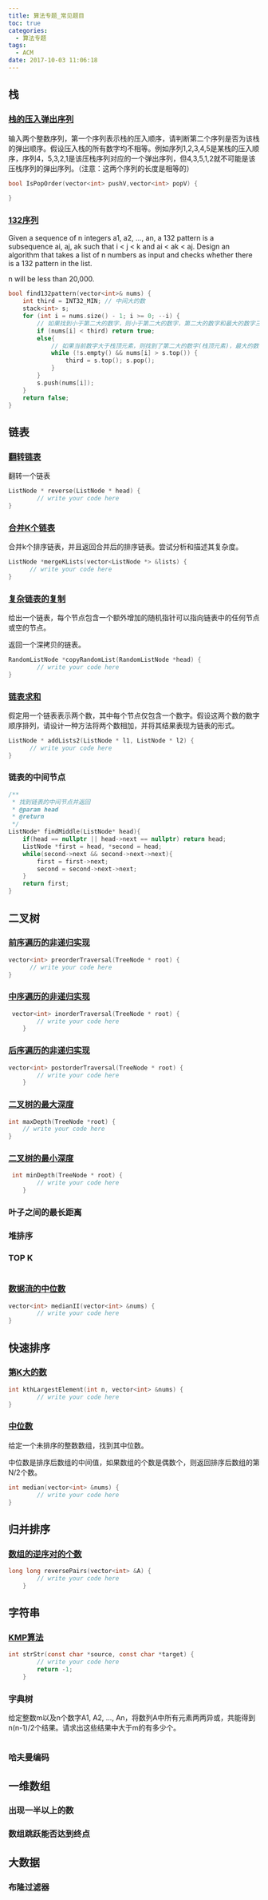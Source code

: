 ```yaml
---
title: 算法专题_常见题目
toc: true
categories:
  - 算法专题
tags:
  - ACM
date: 2017-10-03 11:06:18
---
```


## 栈

### [栈的压入弹出序列](https://www.nowcoder.com/questionTerminal/d77d11405cc7470d82554cb392585106)

输入两个整数序列，第一个序列表示栈的压入顺序，请判断第二个序列是否为该栈的弹出顺序。假设压入栈的所有数字均不相等。例如序列1,2,3,4,5是某栈的压入顺序，序列4，5,3,2,1是该压栈序列对应的一个弹出序列，但4,3,5,1,2就不可能是该压栈序列的弹出序列。（注意：这两个序列的长度是相等的）

```c
bool IsPopOrder(vector<int> pushV,vector<int> popV) {
        
}
```

### [132序列](http://lintcode.com/zh-cn/problem/132-pattern/#)

Given a sequence of n integers a1, a2, ..., an, a 132 pattern is a subsequence ai, aj, ak such that i < j < k and ai < ak < aj. Design an algorithm that takes a list of n numbers as input and checks whether there is a 132 pattern in the list.

n will be less than 20,000.

```c
bool find132pattern(vector<int>& nums) {
    int third = INT32_MIN; // 中间大的数
    stack<int> s;
    for (int i = nums.size() - 1; i >= 0; --i) {
        // 如果找到小于第二大的数字，则小于第二大的数字，第二大的数字和最大的数字三个数字都找到，返回true;
        if (nums[i] < third) return true;
        else{
            // 如果当前数字大于栈顶元素，则找到了第二大的数字(栈顶元素)，最大的数字变成了当前数字
            while (!s.empty() && nums[i] > s.top()) {
                third = s.top(); s.pop();
            }
        } 
        s.push(nums[i]);
    }
    return false;
}
```

## 链表

### [翻转链表](http://lintcode.com/zh-cn/problem/reverse-linked-list/)

翻转一个链表

```c
ListNode * reverse(ListNode * head) {
        // write your code here
}
```

### [合并K个链表](http://lintcode.com/zh-cn/problem/merge-k-sorted-lists/)

合并k个排序链表，并且返回合并后的排序链表。尝试分析和描述其复杂度。

```c
ListNode *mergeKLists(vector<ListNode *> &lists) {
      // write your code here
}
```

### [复杂链表的复制](http://lintcode.com/zh-cn/problem/copy-list-with-random-pointer/)

给出一个链表，每个节点包含一个额外增加的随机指针可以指向链表中的任何节点或空的节点。

返回一个深拷贝的链表。 

```c
RandomListNode *copyRandomList(RandomListNode *head) {
        // write your code here
}
```

### [链表求和](http://lintcode.com/zh-cn/problem/add-two-numbers-ii/#)

假定用一个链表表示两个数，其中每个节点仅包含一个数字。假设这两个数的数字顺序排列，请设计一种方法将两个数相加，并将其结果表现为链表的形式。

```c
ListNode * addLists2(ListNode * l1, ListNode * l2) {
      // write your code here
}
```
### 链表的中间节点

```c
/**
 * 找到链表的中间节点并返回
 * @param head
 * @return
 */
ListNode* findMiddle(ListNode* head){
    if(head == nullptr || head->next == nullptr) return head;
    ListNode *first = head, *second = head;
    while(second->next && second->next->next){
        first = first->next;
        second = second->next->next;
    }
    return first;
}
```

## 二叉树

### [前序遍历的非递归实现](http://lintcode.com/zh-cn/problem/binary-tree-preorder-traversal/)

```c
vector<int> preorderTraversal(TreeNode * root) {
      // write your code here
}
```

### [中序遍历的非递归实现](http://lintcode.com/zh-cn/problem/binary-tree-inorder-traversal/)

```c
 vector<int> inorderTraversal(TreeNode * root) {
        // write your code here
    }
```

### [后序遍历的非递归实现](http://lintcode.com/zh-cn/problem/binary-tree-postorder-traversal/)

```c
vector<int> postorderTraversal(TreeNode * root) {
        // write your code here
    }
```

### [二叉树的最大深度](http://lintcode.com/zh-cn/problem/maximum-depth-of-binary-tree/#)

```c
int maxDepth(TreeNode *root) {
    // write your code here
}
```

### [二叉树的最小深度](http://lintcode.com/zh-cn/problem/minimum-depth-of-binary-tree/#)

```c
 int minDepth(TreeNode * root) {
        // write your code here
    }
```

### 叶子之间的最长距离

### 堆排序

### TOP K

```c

```

### [数据流的中位数](http://lintcode.com/zh-cn/problem/data-stream-median/)

```c
vector<int> medianII(vector<int> &nums) {
        // write your code here
}
```

## 快速排序

### [第K大的数](http://lintcode.com/zh-cn/problem/kth-largest-element/)

```c
int kthLargestElement(int n, vector<int> &nums) {
        // write your code here
}
```

### [中位数](http://lintcode.com/zh-cn/problem/median/#)

给定一个未排序的整数数组，找到其中位数。

中位数是排序后数组的中间值，如果数组的个数是偶数个，则返回排序后数组的第N/2个数。

```c
int median(vector<int> &nums) {
        // write your code here
}
```

## 归并排序

### [数组的逆序对的个数](http://lintcode.com/zh-cn/problem/reverse-pairs/)

```c
long long reversePairs(vector<int> &A) {
        // write your code here
    }
```

## 字符串

### [KMP算法](http://lintcode.com/zh-cn/problem/strstr/)

```c
int strStr(const char *source, const char *target) {
        // write your code here
        return -1;
    }
```

### 字典树

给定整数m以及n个数字A1, A2, …, An，将数列A中所有元素两两异或，共能得到n(n-1)/2个结果。请求出这些结果中大于m的有多少个。

```c

```

### 哈夫曼编码

## 一维数组

### 出现一半以上的数

### 数组跳跃能否达到终点

## 大数据

### 布隆过滤器

